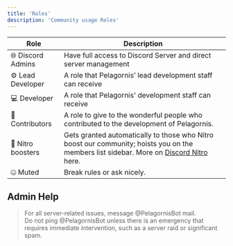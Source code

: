 ```yaml
---
title: 'Roles'
description: 'Community usage Roles'
---
```


|Role|Description|
|------|---------------------|
| 🌐 Discord Admins | Have full access to Discord Server and direct server management |
| ⚙️ Lead Developer | A role that Pelagornis’ lead development staff can receive |
| 💻 Developer | A role that Pelagornis' development staff can receive |
| 🤝 Contributors | A role to give to the wonderful people who contributed to the development of Pelagornis.  |
| 💎 Nitro boosters |Gets granted automatically to those who Nitro boost our community; hoists you on the members list sidebar. More on [Discord Nitro](https://support.discord.com/hc/en-us/articles/360028038352-Server-Boosting-FAQ) here.|
| 🤐 Muted | Break rules or ask nicely. |

## Admin Help

> For all server-related issues, message @PelagornisBot mail. <br/>
> Do not ping @PelagornisBot unless there is an emergency that requires immediate intervention, such as a server raid or significant spam.